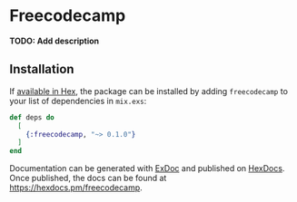 # Freecodecamp

**TODO: Add description**

## Installation

If [available in Hex](https://hex.pm/docs/publish), the package can be installed
by adding `freecodecamp` to your list of dependencies in `mix.exs`:

```elixir
def deps do
  [
    {:freecodecamp, "~> 0.1.0"}
  ]
end
```

Documentation can be generated with [ExDoc](https://github.com/elixir-lang/ex_doc)
and published on [HexDocs](https://hexdocs.pm). Once published, the docs can
be found at <https://hexdocs.pm/freecodecamp>.

